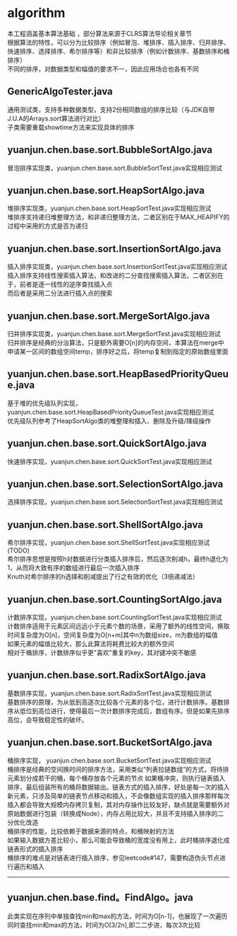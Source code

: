 # algorithm
本工程涵盖基本算法基础 ，部分算法来源于CLRS算法导论相关章节  
根据算法的特性，可以分为比较排序（例如冒泡、堆排序、插入排序、归并排序、快速排序、选择排序、希尔排序等）和非比较排序（例如计数排序、基数排序和桶排序）  
不同的排序，对数据类型和幅值的要求不一，因此应用场合也各有不同  

## GenericAlgoTester.java
通用测试类，支持多种数据类型，支持2份相同数组的排序比较（与JDK自带J.U.A的Arrays.sort算法进行对比）  
子类需要重载showtime方法来实现具体的排序

## yuanjun.chen.base.sort.BubbleSortAlgo.java
冒泡排序实现类，yuanjun.chen.base.sort.BubbleSortTest.java实现相应测试

## yuanjun.chen.base.sort.HeapSortAlgo.java
堆排序实现类，yuanjun.chen.base.sort.HeapSortTest.java实现相应测试  
堆排序支持递归堆整理方法，和非递归整理方法，二者区别在于MAX_HEAPIFY的过程中采用的方式是否为递归  

## yuanjun.chen.base.sort.InsertionSortAlgo.java
插入排序实现类，yuanjun.chen.base.sort.InsertionSortTest.java实现相应测试  
插入排序支持线性搜索插入算法，和改进的二分查找搜索插入算法，二者区别在于，前者是逐一线性的逆序查找插入点  
而后者是采用二分法进行插入点的搜索  

## yuanjun.chen.base.sort.MergeSortAlgo.java
归并排序实现类，yuanjun.chen.base.sort.MergeSortTest.java实现相应测试  
归并排序是经典的分治算法，只是额外需要O[n]的内存空间，本算法在merge中申请某一区间的数组空间temp，排序好之后，将temp复制到指定的原始数组里面  

## yuanjun.chen.base.sort.HeapBasedPriorityQueue.java
基于堆的优先级队列实现，yuanjun.chen.base.sort.HeapBasedPriorityQueueTest.java实现相应测试  
优先级队列参考了HeapSortAlgo类的堆整理和插入、删除及升级/降级操作   

## yuanjun.chen.base.sort.QuickSortAlgo.java
快速排序实现，yuanjun.chen.base.sort.QuickSortTest.java实现相应测试  

## yuanjun.chen.base.sort.SelectionSortAlgo.java
选择排序实现，yuanjun.chen.base.sort.SelectionSortTest.java实现相应测试    

## yuanjun.chen.base.sort.ShellSortAlgo.java
希尔排序实现，yuanjun.chen.base.sort.ShellSortTest.java实现相应测试(TODO)  
希尔排序思想是按照h对数据进行分类插入排序后，然后逐次削减h，最终h退化为1，从而将大致有序的数组进行最后一次插入排序  
Knuth对希尔排序的h选择和削减提出了行之有效的优化（3倍递减法）   

## yuanjun.chen.base.sort.CountingSortAlgo.java
计数排序实现，yuanjun.chen.base.sort.CountingSortTest.java实现相应测试  
计数排序适用于元素区间远远小于元素个数的场景，采用了额外的线性空间，换取时间复杂度为O[n]，空间复杂度为O[n+m]其中n为数组size，m为数组的幅值    
如果元素的幅值比较大，那么此算法将耗费比较大的额外空间  
相对于桶排序，计数排序似乎更"喜欢"重复的key，其对键冲突不敏感

## yuanjun.chen.base.sort.RadixSortAlgo.java
基数排序实现，yuanjun.chen.base.sort.RadixSortTest.java实现相应测试  
基数排序的原理，为从低到高逐次比较各个元素的各个位，进行计数排序。基数排序从低位到高位进行，使得最后一次计数排序完成后，数组有序。但是如果先排序高位，会导致稳定性的破坏。

## yuanjun.chen.base.sort.BucketSortAlgo.java
桶排序实现，  yuanjun.chen.base.sort.BucketSortTest.java实现相应测试  
桶排序是经典的空间换时间的排序方法，采用类似“列表拉链数组”的方式，将待排元素划分成若干的桶，每个桶存放各个元素的节点
如果桶冲突，则执行链表插入排序，最后组装所有的桶将数据输出。链表方式的插入排序，好处是每一次的插入新元素，只涉及简单的链表节点移动和插入，不会像数组实现的插入排序那样每次插入都会导致大规模内存拷贝复制，其对内存操作比较友好，缺点就是需要额外对原始数据进行包装（转换成Node），内存占用比较大，并且不支持插入排序的二分优化改造  
桶排序的性能，比较依赖于数据来源的特点，和桶映射的方法  
如果输入数据方差比较小，那么可能会导致桶的宽度没有用上，此时桶排序退化成链表形式的插入排序  
桶排序的难点是对链表进行插入排序，参见leetcode#147，需要构造伪头节点进行遍历和插入   

---

## yuanjun.chen.base.find。FindAlgo。java
此类实现在序列中单独查找min和max的方法，时间为O[n-1]，也展现了一次遍历同时查找min和max的方法，时间为O[3/2n],即二二步进，每次3次比较  


